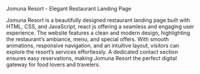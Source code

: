Jomuna Resort - Elegant Restaurant Landing Page

Jomuna Resort is a beautifully designed restaurant landing page built with HTML, CSS, and JavaScript, react js offering a seamless and engaging user experience. The website features a clean and modern design, highlighting the restaurant’s ambiance, menu, and special offers. With smooth animations, responsive navigation, and an intuitive layout, visitors can explore the resort’s services effortlessly. A dedicated contact section ensures easy reservations, making Jomuna Resort the perfect digital gateway for food lovers and travelers.
